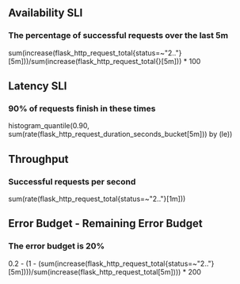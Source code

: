 ## Availability SLI
### The percentage of successful requests over the last 5m
sum(increase(flask_http_request_total{status=~"2.."}[5m]))/sum(increase(flask_http_request_total{}[5m])) * 100
## 


## Latency SLI
### 90% of requests finish in these times

histogram_quantile(0.90, sum(rate(flask_http_request_duration_seconds_bucket[5m])) by (le))

## 


## Throughput
### Successful requests per second

sum(rate(flask_http_request_total{status=~"2.."}[1m]))

## 


## Error Budget - Remaining Error Budget
### The error budget is 20%

0.2 - (1 - (sum(increase(flask_http_request_total{status=~"2.."}[5m])))/sum(increase(flask_http_request_total[5m]))) * 200